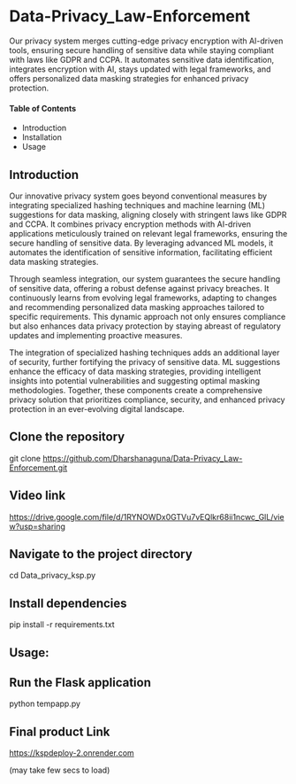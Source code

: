 # Data-Privacy_Law-Enforcement
Our privacy system merges cutting-edge privacy encryption with AI-driven tools, ensuring secure handling of sensitive data while staying compliant with laws like GDPR and CCPA. It automates sensitive data identification, integrates encryption with AI, stays updated with legal frameworks, and offers personalized data masking strategies for enhanced privacy protection.
#### Table of Contents
+ Introduction
+ Installation
+ Usage
## Introduction
Our innovative privacy system goes beyond conventional measures by integrating specialized hashing techniques and machine learning (ML) suggestions for data masking, aligning closely with stringent laws like GDPR and CCPA. It combines privacy encryption methods with AI-driven applications meticulously trained on relevant legal frameworks, ensuring the secure handling of sensitive data. By leveraging advanced ML models, it automates the identification of sensitive information, facilitating efficient data masking strategies.

Through seamless integration, our system guarantees the secure handling of sensitive data, offering a robust defense against privacy breaches. It continuously learns from evolving legal frameworks, adapting to changes and recommending personalized data masking approaches tailored to specific requirements. This dynamic approach not only ensures compliance but also enhances data privacy protection by staying abreast of regulatory updates and implementing proactive measures.

The integration of specialized hashing techniques adds an additional layer of security, further fortifying the privacy of sensitive data. ML suggestions enhance the efficacy of data masking strategies, providing intelligent insights into potential vulnerabilities and suggesting optimal masking methodologies. Together, these components create a comprehensive privacy solution that prioritizes compliance, security, and enhanced privacy protection in an ever-evolving digital landscape.

## Clone the repository
git clone https://github.com/Dharshanaguna/Data-Privacy_Law-Enforcement.git

## Video link
https://drive.google.com/file/d/1RYNOWDx0GTVu7vEQlkr68ii1ncwc_GlL/view?usp=sharing

## Navigate to the project directory
cd Data_privacy_ksp.py

## Install dependencies
pip install -r requirements.txt

## Usage:

## Run the Flask application
python tempapp.py

## Final product Link
https://kspdeploy-2.onrender.com

(may take few secs to load)








